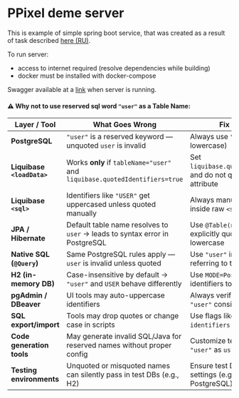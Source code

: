 # PPixel deme server

This is example of simple spring boot service, that was created as a result of task described [here (RU)](./TASK_RU.md).

To run server: 
 - access to internet required (resolve dependencies while building)
 - docker must be installed with docker-compose

Swagger available at a [link](http://localhost:8080/swagger-ui/index.html) when server is running.


#### ⚠️ Why not to use reserved sql word `"user"` as a Table Name:

| Layer / Tool                | What Goes Wrong                                                                 | Fix / Workaround                                                                                  |
|----------------------------|----------------------------------------------------------------------------------|---------------------------------------------------------------------------------------------------|
| **PostgreSQL**             | `"user"` is a reserved keyword — unquoted `user` is invalid                      | Always use `"user"` (quoted and lowercase)                                                        |
| **Liquibase `<loadData>`**| Works **only** if `tableName="user"` and `liquibase.quotedIdentifiers=true`      | Set `liquibase.quotedIdentifiers=true`, and do not quote in `tableName` attribute                 |
| **Liquibase `<sql>`**      | Identifiers like `"USER"` get uppercased unless quoted manually                  | Always manually write `"user"` inside raw `<sql>` blocks                                          |
| **JPA / Hibernate**        | Default table name resolves to `user` → leads to syntax error in PostgreSQL      | Use `@Table(name = "\"user\"")` to explicitly quote and preserve lowercase                        |
| **Native SQL (`@Query`)**  | Same PostgreSQL rules apply — `user` is invalid unless quoted                    | Use `"user"` in JPQL or native SQL if referring to table directly                                 |
| **H2 (in-memory DB)**      | Case-insensitive by default → `"user"` and `USER` behave differently             | Use `MODE=PostgreSQL` and quoted identifiers to mimic real behavior                              |
| **pgAdmin / DBeaver**      | UI tools may auto-uppercase identifiers                                          | Always verify table casing; use `"user"` consistently in queries                                  |
| **SQL export/import**      | Tools may drop quotes or change case in scripts                                  | Use flags like `--quote-all-identifiers` when exporting                                           |
| **Code generation tools**  | May generate invalid SQL/Java for reserved names without proper config           | Customize templates or alias `"user"` as `usr` or similar                                         |
| **Testing environments**   | Unquoted or misquoted names can silently pass in test DBs (e.g., H2)             | Ensure test DB mimics production settings (e.g., use Dockerized PostgreSQL)                       |

